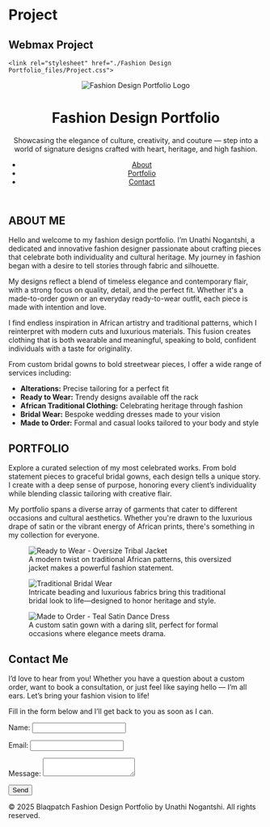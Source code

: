 # Project
## Webmax Project
<!DOCTYPE html>
<html lang="en"><head><meta http-equiv="Content-Type" content="text/html; charset=UTF-8">
    
  <meta name="viewport" content="width=device-width, initial-scale=1.0">
    <meta name="description" content="Fashion Design Portfolio showcasing unique and stylish designs, including ready-to-wear, bridal wear, and African traditional clothing.">
    <meta name="keywords" content="fashion design, portfolio, bridal wear, African clothing, ready-to-wear">
 
    <link rel="stylesheet" href="./Fashion Design Portfolio_files/Project.css">
</head>
<body>
    <header>
        <div class="container">
            <div class="header-content">
                <img src="./Fashion Design Portfolio_files/Logo 1.jpg" alt="Fashion Design Portfolio Logo" class="logo">
                <h1>Fashion Design Portfolio</h1>
                <p>Showcasing the elegance of culture, creativity, and couture — step into a world of signature designs crafted with heart, heritage, and high fashion.</p>
            </div>
            <nav aria-label="Main Navigation">
                <ul>
                    <li><a href="https://blaqpatch.github.io/Project/#about">About</a></li>
                    <li><a href="https://blaqpatch.github.io/Project/#portfolio">Portfolio</a></li>
                    <li><a href="https://blaqpatch.github.io/Project/#contact">Contact</a></li>
                </ul>
            </nav>
        </div>
    </header>
<main>
        <section id="about" class="section fade-in-hidden fade-in-visible">
            <div class="container">
                <h2>ABOUT ME</h2>
                <p>Hello and welcome to my fashion design portfolio. I’m Unathi Nogantshi, a dedicated and innovative fashion designer passionate about crafting pieces that celebrate both individuality and cultural heritage. My journey in fashion began with a desire to tell stories through fabric and silhouette.</p>

<p>My designs reflect a blend of timeless elegance and contemporary flair, with a strong focus on quality, detail, and the perfect fit. Whether it's a made-to-order gown or an everyday ready-to-wear outfit, each piece is made with intention and love.</p>

<p>I find endless inspiration in African artistry and traditional patterns, which I reinterpret with modern cuts and luxurious materials. This fusion creates clothing that is both wearable and meaningful, speaking to bold, confident individuals with a taste for originality.</p>

 <p>From custom bridal gowns to bold streetwear pieces, I offer a wide range of services including:</p>
                <ul>
                    <li><strong>Alterations:</strong> Precise tailoring for a perfect fit</li>
                    <li><strong>Ready to Wear:</strong> Trendy designs available off the rack</li>
                    <li><strong>African Traditional Clothing:</strong> Celebrating heritage through fashion</li>
                    <li><strong>Bridal Wear:</strong> Bespoke wedding dresses made to your vision</li>
                    <li><strong>Made to Order:</strong> Formal and casual looks tailored to your body and style</li>
                </ul>
            </div>
        </section>

<section id="portfolio" class="section fade-in-hidden fade-in-visible">
            <div class="container">
                <h2>PORTFOLIO</h2>
                <p>Explore a curated selection of my most celebrated works. From bold statement pieces to graceful bridal gowns, each design tells a unique story. I create with a deep sense of purpose, honoring every client’s individuality while blending classic tailoring with creative flair.</p>

 <p>My portfolio spans a diverse array of garments that cater to different occasions and cultural aesthetics. Whether you're drawn to the luxurious drape of satin or the vibrant energy of African prints, there's something in my collection for everyone.</p>

<div class="gallery">
                    <figure class="item">
                        <img src="./Fashion Design Portfolio_files/Seven-Seas-Blue-Oversize-Tribal-Jacket-Ashanti-Empress.jpg" alt="Ready to Wear - Oversize Tribal Jacket">
                        <figcaption>A modern twist on traditional African patterns, this oversized jacket makes a powerful fashion statement.</figcaption>
                    </figure>
                    <figure class="item">
                        <img src="./Fashion Design Portfolio_files/Tradition Bridal.jpg" alt="Traditional Bridal Wear">
                        <figcaption>Intricate beading and luxurious fabrics bring this traditional bridal look to life—designed to honor heritage and style.</figcaption>
                    </figure>
                    <figure class="item">
                        <img src="./Fashion Design Portfolio_files/Teal-satin-Matric-Dance-dress-with-slit-1.jpg" alt="Made to Order - Teal Satin Dance Dress">
                        <figcaption>A custom satin gown with a daring slit, perfect for formal occasions where elegance meets drama.</figcaption>
                    </figure>
                </div>
            </div>
        </section>

<section id="contact" class="section fade-in-hidden">
            <div class="container">
                <h2>Contact Me</h2>
                <p>I’d love to hear from you! Whether you have a question about a custom order, want to book a consultation, or just feel like saying hello — I’m all ears. Let’s bring your fashion vision to life!</p>
                <p>Fill in the form below and I’ll get back to you as soon as I can.</p>
                <form id="contactForm">
                    <label for="name">Name:</label>
                    <input type="text" id="name" name="name" required="" minlength="2" maxlength="50">

 <label for="email">Email:</label>
                    <input type="email" id="email" name="email" required="">

<label for="message">Message:</label>
                    <textarea id="message" name="message" required="" minlength="10" maxlength="500"></textarea>

 <button type="submit">Send</button>
                </form>
                <div id="formMessage" aria-live="polite"></div>
            </div>
        </section>
    </main>
 <footer>
        <div class="container">
            <p>© 2025 Blaqpatch Fashion Design Portfolio by Unathi Nogantshi. All rights reserved.</p>
        </div>
    </footer>
  <script src="./Fashion Design Portfolio_files/Project.js.download"></script>
    <script>
        // JavaScript for form handling
        document.getElementById('contactForm').addEventListener('submit', function (e) {
            e.preventDefault();
            const formMessage = document.getElementById('formMessage');
            formMessage.textContent = 'Thank you. A trusted team member will contact you soon.';
            formMessage.style.color = 'white';
            // Clear form fields
            document.getElementById('contactForm').reset();
        });
    </script>


</body></html>
